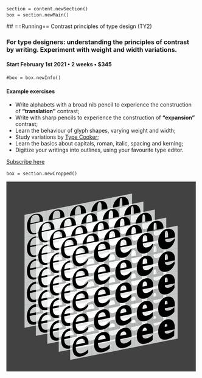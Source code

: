 

<!-- TY2 -->

~~~
section = content.newSection()
box = section.newMain()
~~~
<a name="TY2"/>
## ==Running== Contrast principles of type design <span class="wcode">(TY2)</span>

### For type designers: understanding the principles of contrast by writing. Experiment with weight and width variations.

#### Start February 1<span class="sup">st</span> 2021 • 2 weeks • $345

~~~
#box = box.newInfo()
~~~

#### Example exercises

* Write alphabets with a broad nib pencil to experience the construction of **“translation”** contrast;
* Write with sharp pencils to experience the construction of **“expansion”** contrast;
* Learn the behaviour of glyph shapes, varying weight and width;
* Study variations by <a href="http://www.typecooker.com" target="external">Type Cooker</a>;
* Learn the basics about capitals, roman, italic, spacing and kerning;
* Digitize your writings into outlines, using your favourite type editor.

<a href="https://www.eventbrite.com/d/online/designdesign/?q=designdesign" target="external">Subscribe here</a>

~~~
box = section.newCropped()
~~~

![cover y=center x=center](images/tpCube.png)


